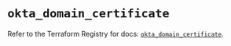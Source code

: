 # `okta_domain_certificate`

Refer to the Terraform Registry for docs: [`okta_domain_certificate`](https://registry.terraform.io/providers/okta/okta/4.9.1/docs/resources/domain_certificate).

